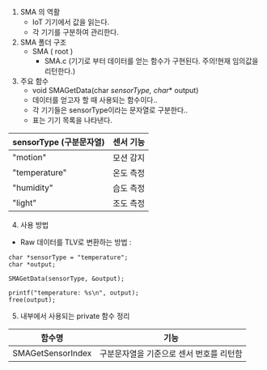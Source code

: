 1. SMA 의 역활
    * IoT 기기에서 값을 읽는다. 
    * 각 기기를 구분하여 관리한다. 
2. SMA 폴더 구조
    * SMA ( root )
        * SMA.c (기기로 부터 데이터를 얻는 함수가 구현된다. 주의!현재 임의값을 리턴한다.)
3. 주요 함수
    * void SMAGetData(char *sensorType, char** output)
    * 데이터를 얻고자 할 때 사용되는 함수이다..
    * 각 기기들은 sensorType이라는 문자열로 구분한다..
    * 표는 기기 목록을 나타낸다.
    
sensorType (구분문자열) | 센서 기능
----|----
"motion" | 모션 감지
"temperature" | 온도 측정
"humidity" | 습도 측정 
"light" | 조도 측정 
 
4. 사용 방법
* Raw 데이터를 TLV로 변환하는 방법 :
```
char *sensorType = "temperature";
char *output;

SMAGetData(sensorType, &output);

printf("temperature: %s\n", output);
free(output);
```
5. 내부에서 사용되는 private 함수 정리

함수명 | 기능
---|---
SMAGetSensorIndex | 구분문자열을 기준으로 센서 번호를 리턴함
